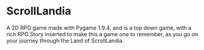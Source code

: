 # ScrollLandia
A 2D RPG game made with Pygame 1.9.4, and is a top down game, with a rich RPG Story inserted to make this a game one to remember, as you go on your journey through the Land of ScrollLandia.
